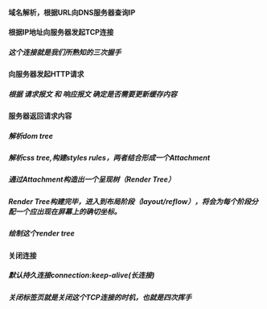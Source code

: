 #### 域名解析，根据URL向DNS服务器查询IP

#### 根据IP地址向服务器发起TCP连接
##### 这个连接就是我们所熟知的三次握手

#### 向服务器发起HTTP请求
##### 根据 请求报文 和 响应报文 确定是否需要更新缓存内容


#### 服务器返回请求内容
##### 解析dom tree
##### 解析css tree,构建styles rules，两者结合形成一个Attachment
##### 通过Attachment构造出一个呈现树（Render Tree）
##### Render Tree构建完毕，进入到布局阶段（layout/reflow），将会为每个阶段分配一个应出现在屏幕上的确切坐标。
##### 绘制这个render tree

#### 关闭连接
##### 默认持久连接connection:keep-alive(长连接)
##### 关闭标签页就是关闭这个TCP连接的时机，也就是四次挥手